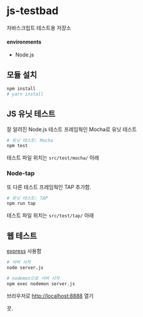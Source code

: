 # js-testbad

자바스크립트 테스트용 저장소

#### environments

- Node.js


## 모듈 설치

```bash
npm install
# yarn install
```


## JS 유닛 테스트

잘 알려진 Node.js 테스트 프레임웍인 Mocha로 유닛 테스트

```bash
# 유닛 테스트: Mocha
npm test
```

테스트 파일 위치는 `src/test/mocha/` 아래

### Node-tap

또 다른 테스트 프레임웍인 TAP 추가함. 

```bash
# 유닛 테스트: TAP
npm run tap
```

테스트 파일 위치는 `src/test/tap/` 아래


## 웹 테스트

[express](https://expressjs.com) 사용함

```bash
# 서버 시작
node server.js

# nodemon으로 서버 시작
npm exec nodemon server.js
```

브라우저로 [http://localhost:8888](http://localhost:8888) 열기

끗.
